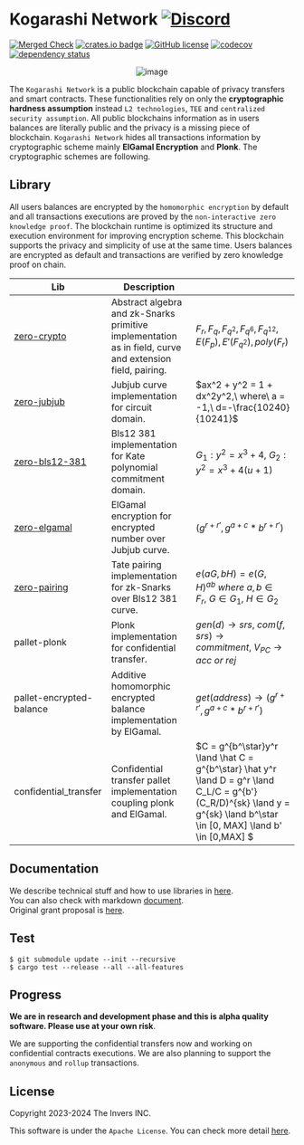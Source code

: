 # Kogarashi Network [![Discord](https://dcbadge.vercel.app/api/server/BYJuZB9e?style=social&compact=true)](https://discord.gg/BYJuZB9e)
[![Merged Check](https://github.com/KogarashiNetwork/Kogarashi/actions/workflows/merged.yml/badge.svg)](https://github.com/KogarashiNetwork/Kogarashi/actions/workflows/merged.yml) [![crates.io badge](https://img.shields.io/crates/v/zero-network.svg)](https://crates.io/crates/zero-network) [![GitHub license](https://img.shields.io/badge/license-GPL3%2FApache2-blue)](#LICENSE) [![codecov](https://codecov.io/gh/KogarashiNetwork/Kogarashi/branch/master/graph/badge.svg?token=QDWPAPMKLT)](https://codecov.io/gh/KogarashiNetwork/Kogarashi) [![dependency status](https://deps.rs/crate/zero-network/0.1.10/status.svg)](https://deps.rs/crate/zero-network/0.1.10) 

<div align="center">
    <img alt="image" src="https://user-images.githubusercontent.com/39494661/231044282-e3f6f4a1-347c-4eb9-b5ca-04c5da4b3d08.png">
</div>

The `Kogarashi Network` is a public blockchain capable of privacy transfers and smart contracts. These functionalities rely on only the **cryptographic hardness assumption** instead `L2 technologies`, `TEE` and `centralized security assumption`. All public blockchains information as in users balances are literally public and the privacy is a missing piece of blockchain. `Kogarashi Network` hides all transactions information by cryptographic scheme mainly **ElGamal Encryption** and **Plonk**. The cryptographic schemes are following.

## Library

All users balances are encrypted by the `homomorphic encryption` by default and all transactions executions are proved by the `non-interactive zero knowledge proof`. The blockchain runtime is optimized its structure and execution environment for improving encryption scheme. This blockchain supports the privacy and simplicity of use at the same time. Users balances are encrypted as default and transactions are verified by zero knowledge proof on chain.

|Lib|Description||
|---|---|---|
|[zero-crypto](https://crates.io/crates/zero-crypto)|Abstract algebra and zk-Snarks primitive implementation as in field, curve and extension field, pairing.|$F_r,F_q,F_{q^2},F_{q^6},F_{q^{12}},E(F_p),E'(F_{q^2}),poly(F_r)$|
|[zero-jubjub](https://crates.io/crates/zero-jubjub)|Jubjub curve implementation for circuit domain.|$ax^2 + y^2 = 1 + dx^2y^2,\ where\ a = -1,\ d=-\frac{10240}{10241}$|
|[zero-bls12-381](https://crates.io/crates/zero-bls12-381)|Bls12 381 implementation for Kate polynomial commitment domain.|$G_1:y^2 =x^3 + 4,\ G_2:y^2 = x^3+4(u+1)$|
|[zero-elgamal](https://crates.io/crates/zero-elgamal)|ElGamal encryption for encrypted number over Jubjub curve.|$(g^{r + r'}, g^{a + c} * b^{r + r'})$|
|[zero-pairing](https://crates.io/crates/zero-pairing)|Tate pairing implementation for zk-Snarks over Bls12 381 curve.|$e(aG, bH) = e(G, H)^{ab}\ where\ a,b \in F_r,~G \in G_1,~H \in G_2$|
|pallet-plonk|Plonk implementation for confidential transfer.|$gen(d) \rightarrow srs,\ com(f, srs) \rightarrow commitment,\ V_{PC} \rightarrow acc\ or\ rej$|
|pallet-encrypted-balance|Additive homomorphic encrypted balance implementation by ElGamal.|$get(address) \rightarrow (g^{r + r'}, g^{a + c} * b^{r + r'})$|
|confidential_transfer|Confidential transfer pallet implementation coupling plonk and ElGamal.|$C = g^{b^\star}y^r \land \hat C = g^{b^\star} \hat y^r \land D = g^r \land C_L/C = g^{b'}(C_R/D)^{sk} \land y = g^{sk} \land b^\star \in [0, MAX] \land b' \in [0,MAX] $|

## Documentation

We describe technical stuff and how to use libraries in [here](https://zero-network.github.io/zero/).  
You can also check with markdown [document](./book/SUMMARY.md).  
Original grant proposal is [here](https://github.com/w3f/Grants-Program/blob/master/applications/zero-network.md).

## Test

```shell
$ git submodule update --init --recursive
$ cargo test --release --all --all-features
```

## Progress
**We are in research and development phase and this is alpha quality software. Please use at your own risk**.

We are supporting the confidential transfers now and working on confidential contracts executions. We are also planning to support the `anonymous` and `rollup` transactions.

## License
Copyright 2023-2024 The Invers INC.

This software is under the `Apache License`.
You can check more detail [here](./LICENSE).
